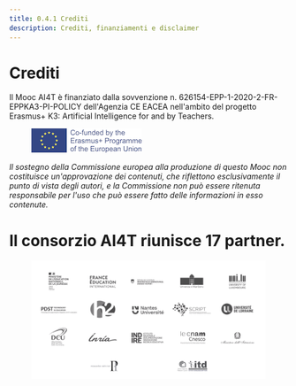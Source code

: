 ```yaml
---
title: 0.4.1 Crediti
description: Crediti, finanziamenti e disclaimer
---
```


# Crediti
Il Mooc AI4T è finanziato dalla sovvenzione n. 626154-EPP-1-2020-2-FR-EPPKA3-PI-POLICY dell'Agenzia CE EACEA nell'ambito del progetto Erasmus+ K3: Artificial Intelligence for and by Teachers.

<figure>
  <img src="Images/LogoCoFoundedErasmusProgramEU.png" alt="Logo Co-founded by Erasmus and EU"/>
</figure>

*Il sostegno della Commissione europea alla produzione di questo Mooc non costituisce un'approvazione dei contenuti, che riflettono esclusivamente il punto di vista degli autori, e la Commissione non può essere ritenuta responsabile per l'uso che può essere fatto delle informazioni in esso contenute.*

# Il consorzio AI4T riunisce 17 partner.

<a href="https://www.ai4t.eu/partners/" target="_blank">
<figure>
  <img src="Images/Partners.png" alt= "Logos of the 17 partners of AI4T" />
</figure></a>  
